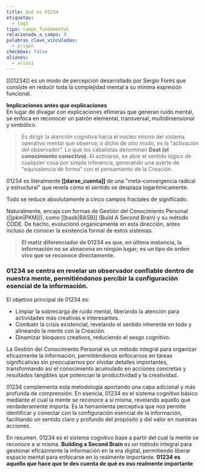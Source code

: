 ```yaml
---
title: Qué es 01234
etiquetas:
  - tag1
tipo: campo_fundamental
relacionado_a_campo: 0
palabras_clave_vinculadas:
  - origen
checkbox: false
aliases:
  - alias1
---
```

[[01234]] es un modo de percepción desarrollado por Sergio Forés que consiste en reducir toda la complejidad mental a su mínima expresión funcional.

**Implicaciones antes que explicaciones**  
En lugar de divagar con explicaciones efímeras que generan ruido mental, se enfoca en reconocer un patrón elemental, transversal, multidimensional y simbólico.

> Es dirigir la atención cognitiva hacia el núcleo mismo del sistema operativo mental que observa; o dicho de otro modo, es la "activación del observador". Lo que los cabalistas denominan **Daat (el conocimiento conectivo)**. Al activarse, se abre el sentido lógico de cualquier cosa por simple inferencia, generando una suerte de "equivalencia de forma" con el pensamiento de la Creación.

01234 es literalmente **[[darse_cuenta]]** de una "meta-convergencia radical y estructural" que revela cómo el sentido se desplaza logarítmicamente.

Todo se reduce absolutamente a cinco campos fractales de significado.

Naturalmente, encaja con formas de Gestión del Conocimiento Personal ([[pkm|PKM]]), como [[basb|BASB]] (Build A Second Brain) y su método CODE. De hecho, evolucionó orgánicamente en esta dirección, antes incluso de conocer la existencia formal de estos sistemas.

> **El matiz diferenciador de 01234 es que, en última instancia, la información no se almacena en ningún lugar; es un tipo de orden vivo que se reconoce directamente.**

### 01234 se centra en revelar un observador confiable dentro de nuestra mente, permitiéndonos percibir la configuración esencial de la información.

El objetivo principal de 01234 es:

- Limpiar la sobrecarga de ruido mental, liberando la atención para actividades más creativas e interesantes.
- Combatir la crisis existencial, revelando el sentido inherente en todo y alineando la mente con la Creación.
- Dinamizar bloqueos creativos, reduciendo el sesgo cognitivo.

La Gestión del Conocimiento Personal es un método integral para organizar eficazmente la información, permitiéndonos enfocarnos en tareas significativas sin preocuparnos por olvidar detalles importantes, transformando así el conocimiento acumulado en acciones concretas y resultados tangibles que potencian la productividad y la creatividad.

01234 complementa esta metodología aportando una capa adicional y más profunda de comprensión. En esencia, 01234 es el sistema cognitivo básico mediante el cual la mente se reconoce a sí misma, revelando aquello que verdaderamente importa. Es la herramienta perceptiva que nos permite identificar y conectar con la configuración esencial de la información, facilitando un sentido claro y profundo del propósito y del valor en nuestras acciones.

En resumen, 01234 es el sistema cognitivo base a partir del cual la mente se reconoce a sí misma. **Building a Second Brain** es un método integral para gestionar eficazmente la información en la era digital, permitiendo liberar espacio mental para enfocarse en lo realmente importante. **01234 es aquello que hace que te des cuenta de qué es eso realmente importante**
